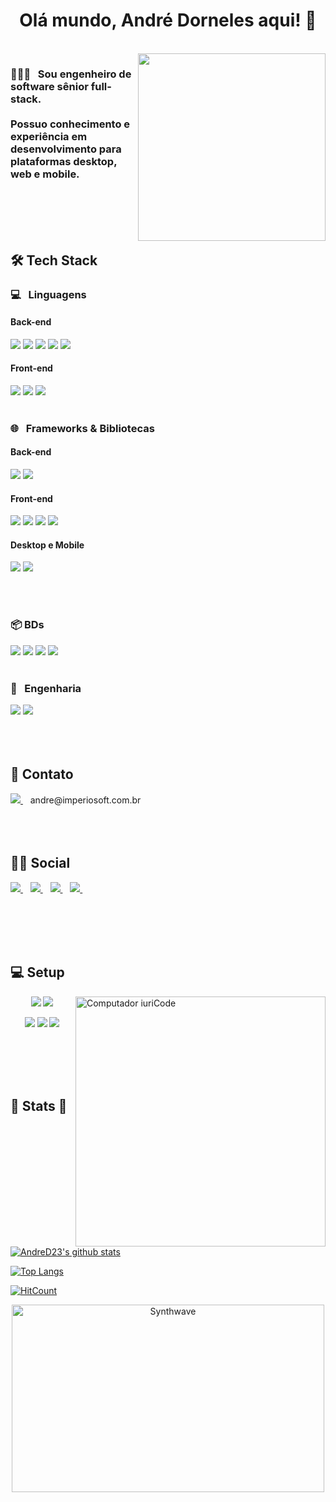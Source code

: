 <h1 align="center">
  Olá mundo, André Dorneles aqui! 👋
</h1>

<br>

<img align='right' src='https://imperiosoft.com.br/uploads/github/web-development-1024x582.jpg' width='300"'>

<h3 align="left">
👨🏻‍💻 &nbsp; Sou engenheiro de software sênior full-stack.
<br><br>
Possuo conhecimento e experiência em desenvolvimento para plataformas desktop, web e mobile.
</h3>


<br><br><br><br>

## 🛠 Tech Stack

### 💻 &nbsp; Linguagens

#### Back-end
<img src="https://img.shields.io/badge/PHP-777BB4?style=for-the-badge&logo=php&logoColor=white" /> <img src="https://img.shields.io/badge/Node.js-43853D?style=for-the-badge&logo=node.js&logoColor=white" /> <img src="https://img.shields.io/badge/TypeScript-007ACC?style=for-the-badge&logo=typescript&logoColor=white" /> <img src="https://img.shields.io/badge/Python-3776AB?style=for-the-badge&logo=python&logoColor=white" /> <img src="https://img.shields.io/badge/Go-00ADD8?style=for-the-badge&logo=go&logoColor=white" />
<br>

#### Front-end
<img src="https://img.shields.io/badge/JavaScript-323330?style=for-the-badge&logo=javascript&logoColor=F7DF1E" /> <img src="https://img.shields.io/badge/HTML5-E34F26?style=for-the-badge&logo=html5&logoColor=white" /> <img src="https://img.shields.io/badge/CSS3-1572B6?style=for-the-badge&logo=css3&logoColor=white" />
<br><br>

### 🌐 &nbsp; Frameworks & Bibliotecas

#### Back-end
<img src="https://img.shields.io/badge/Laravel-FF2D20?style=for-the-badge&logo=laravel&logoColor=white" /> <img src="https://img.shields.io/badge/NestJs-E0234E?style=for-the-badge&logo=nestjs&logoColor=white" />

#### Front-end
<img src="https://img.shields.io/badge/Bootstrap-563D7C?style=for-the-badge&logo=bootstrap&logoColor=white" /> <img src="https://img.shields.io/badge/jQuery-0769AD?style=for-the-badge&logo=jquery&logoColor=white" /> <img src="https://img.shields.io/badge/React-20232A?style=for-the-badge&logo=react&logoColor=61DAFB" /> <img src="https://img.shields.io/badge/Vue.js-35495E?style=for-the-badge&logo=vue.js&logoColor=4FC08D" />
<br>

#### Desktop e Mobile
<img src="https://img.shields.io/badge/Electron-47848F?style=for-the-badge&logo=Electron&logoColor=white" /> <img src="https://img.shields.io/badge/React_Native-20232A?style=for-the-badge&logo=react&logoColor=61DAFB" />

<br><br>

### 📦 BDs
<img src="https://img.shields.io/badge/MySQL-00000F?style=for-the-badge&logo=mysql&logoColor=white" /> <img src="https://img.shields.io/badge/MongoDB-4EA94B?style=for-the-badge&logo=mongodb&logoColor=white" /> <img src="https://img.shields.io/badge/SQLite-07405E?style=for-the-badge&logo=sqlite&logoColor=white" /> <img src="https://img.shields.io/badge/Redis-DC382D?style=for-the-badge&logo=Redis&logoColor=white" />
<br><br>

### 🔧 &nbsp; Engenharia
<img src="https://img.shields.io/badge/Docker-2496ED?style=for-the-badge&logo=Docker&logoColor=white" /> <img src="https://img.shields.io/badge/RabbitMQ-FF6600?style=for-the-badge&logo=RabbitMQ&logoColor=white" />
<br><br><br><br>


## 📱 Contato
<a href="mailto:andre@imperiosoft.com.br">
    <img src="https://img.shields.io/badge/Gmail-D14836?style=for-the-badge&logo=gmail&logoColor=white" />
</a>&nbsp;&nbsp; andre@imperiosoft.com.br
  <br><br><br><br>

## 🤜🤛 Social
<a href="https://www.linkedin.com/in/andre-dorneles-pereira/">
  <img src="https://img.shields.io/badge/LinkedIn-0077B5?style=for-the-badge&logo=linkedin&logoColor=white" />
</a>&nbsp;&nbsp;

<a href="https://www.youtube.com/channel/UCAdff5IxSU3tpNNzAJQ4u9g">
  <img src="https://img.shields.io/badge/YouTube-FF0000?style=for-the-badge&logo=youtube&logoColor=white" />
</a>&nbsp;&nbsp;

<a href="https://instagram.com/andre.dorneles23">
  <img src="https://img.shields.io/badge/instagram-%23E4405F.svg?&style=for-the-badge&logo=instagram&logoColor=white" />        
</a>&nbsp;&nbsp;

<a href="https://stackoverflow.com/users/7406981/andr%c3%a9-dorneles">
  <img src="https://img.shields.io/badge/Stack_Overflow-FE7A16?style=for-the-badge&logo=stack-overflow&logoColor=white" />
</a>&nbsp;&nbsp;


<br><br><br><br>

## 💻 Setup
<img src="https://imperiosoft.com.br/uploads/github/computer-illustration.png" min-width="400px" max-width="400px" width="400px" align="right" alt="Computador iuriCode">

<p align='center'>
  <img src="https://img.shields.io/badge/Windows-0078D6?style=for-the-badge&logo=windows&logoColor=white" />
  <img src="https://img.shields.io/badge/Ubuntu-E95420?style=for-the-badge&logo=ubuntu&logoColor=white" />
</p>

<p align='center'>
  <img src="https://img.shields.io/badge/NVIDIA-GTX_1660_TI-76B900?style=for-the-badge&logo=nvidia&logoColor=white" />
  <img src="https://img.shields.io/badge/Intel-Core_i9--10900f-0071C5?style=for-the-badge&logo=intel&logoColor=white" />
  <img src="https://img.shields.io/badge/RAM-32GB-%230071C5.svg?&style=for-the-badge&logoColor=white" />
</p>

<br><br><br><br>

## 🚀 Stats 💬

[![AndreD23's github stats](https://github-readme-stats.vercel.app/api?username=AndreD23&show_icons=true&theme=midnight-purple)](https://github.com/AndreD23/github-readme-stats)

[![Top Langs](https://github-readme-stats.vercel.app/api/top-langs/?username=AndreD23)](https://github.com/AndreD23/github-readme-stats)

[![HitCount](http://hits.dwyl.com/AndreD23/AndreD23.svg)](http://hits.dwyl.com/AndreD23/AndreD23)

<p align="center"><img src="https://imperiosoft.com.br/uploads/github/GoodnaturedFondGaur-size_restricted.gif" alt="Synthwave" height="300" width="500"></p>
